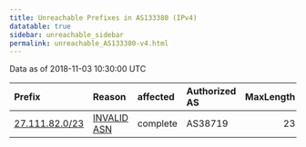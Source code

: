 ```yaml
---
title: Unreachable Prefixes in AS133380 (IPv4)
datatable: true
sidebar: unreachable_sidebar
permalink: unreachable_AS133380-v4.html
---
```


Data as of 2018-11-03 10:30:00 UTC


<div class="datatable-begin"></div>

| Prefix                                                 | Reason                                                                                                 | affected   | Authorized AS   |   MaxLength | Anchor                                       |   unreachable /24s |
|:-------------------------------------------------------|:-------------------------------------------------------------------------------------------------------|:-----------|:----------------|------------:|:---------------------------------------------|-------------------:|
| [27.111.82.0/23](https://stat.ripe.net/27.111.82.0/23) | [INVALID ASN](https://rpki-validator.ripe.net/announcement-preview?asn=AS133380&prefix=27.111.82.0/23) | complete   | AS38719         |          23 | [APNIC](unreachable_APNIC_RPKI_Root-v4.html) |                  2 |

<div class="datatable-end"></div>